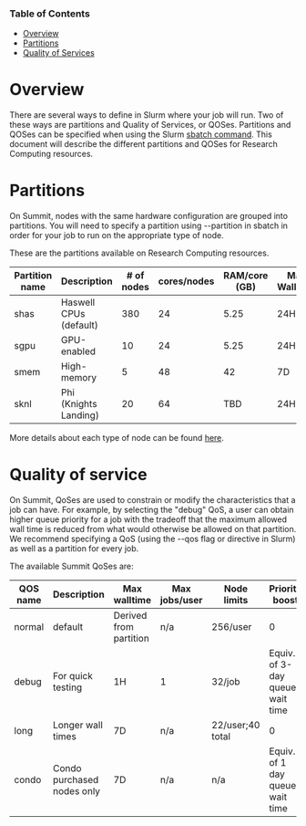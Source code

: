 ### Table of Contents
- [Overview](#overview)
- [Partitions](#partitions)
- [Quality of Services](#quality-of-service)

# Overview

There are several ways to define in Slurm where your job will run.  Two of these ways are partitions and Quality of Services, or QOSes.  Partitions and QOSes can be specified when using the Slurm [sbatch command](https://slurm.schedmd.com/sbatch.html).  This document will describe the different partitions and QOSes for Research Computing resources.  

# Partitions

On Summit, nodes with the same hardware configuration are grouped into partitions. You will need to specify a partition using  --partition in sbatch in order for your job to run on the appropriate type of node.

These are the partitions available on Research Computing resources.

|Partition name|    Description        |# of nodes|cores/nodes|RAM/core (GB)|Max Walltime|Billing weight|
|--------------|-----------------------|----------|-----------|-------------|------------|--------------|
|     shas     | Haswell CPUs (default)|   380    |    24     |    5.25     |    24H     |       1      |
|     sgpu     |      GPU-enabled      |    10    |    24     |    5.25     |    24H     |      2.5     |
|     smem     |      High-memory      |     5    |    48     |     42      |     7D     |       6      |
|     sknl     | Phi (Knights Landing) |    20    |    64     |    TBD      |    24H     |      0.1     |

More details about each type of node can be found [here](https://www.colorado.edu/rc/resources/summit/specifications).

# Quality of service

On Summit, QoSes are used to constrain or modify the characteristics that a job can have. For example, by selecting the "debug" QoS, a user can obtain higher queue priority for a job with the tradeoff that the maximum allowed wall time is reduced from what would otherwise be allowed on that partition. We recommend specifying a QoS (using the  --qos  flag or directive in Slurm) as well as a partition for every job.

The available Summit QoSes are:

|QOS name|       Description          |     Max walltime     |Max jobs/user|   Node limits   |Priority boost|
|--------|----------------------------|----------------------|-------------|-----------------|--------------|
| normal |         default            |Derived from partition|     n/a     |  256/user       |       0      |
| debug  |     For quick testing      |          1H          |      1      |   32/job        |Equiv. of 3-day queue wait time|
|  long  |     Longer wall times      |          7D          |     n/a     |22/user;40 total |0       |
|  condo | Condo purchased nodes only |          7D          |     n/a     |n/a              |Equiv. of 1 day queue wait time|